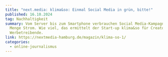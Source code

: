 ```yaml
---
title: "next.media: klima&so: Einmal Social Media in grün, bitte!"
published: 16.10.2024
tag: Nachhaltigkeit
summary: Vom Server bis zum Smartphone verbrauchen Social Media-Kampagnen jede
  Menge Strom. Wie viel, das ermittelt der Start-up klima&so für Creator und
  Werbetreibende.
link: https://nextmedia-hamburg.de/magazin/klima-so-1/
categories:
  - online-journalismus
---
```

